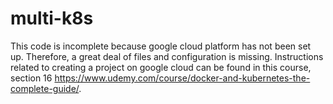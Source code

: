 # multi-k8s
This code is incomplete because google cloud platform has not been set up. Therefore, a great deal of files and configuration is missing. Instructions related to creating a project on google cloud can be found in this course, section 16 https://www.udemy.com/course/docker-and-kubernetes-the-complete-guide/. 
